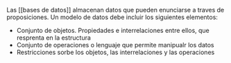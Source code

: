 Las [[bases de datos]] almacenan datos que pueden enunciarse a traves de proposiciones. Un modelo de datos debe incluir los siguientes elementos: 
 - Conjunto de objetos. Propiedades e interrelaciones entre ellos, que resprenta en la estructura
 - Conjunto de operaciones o lenguaje que permite manipualr los datos
 - Restricciones sorbe los objetos, las interrelaciones y las operaciones
